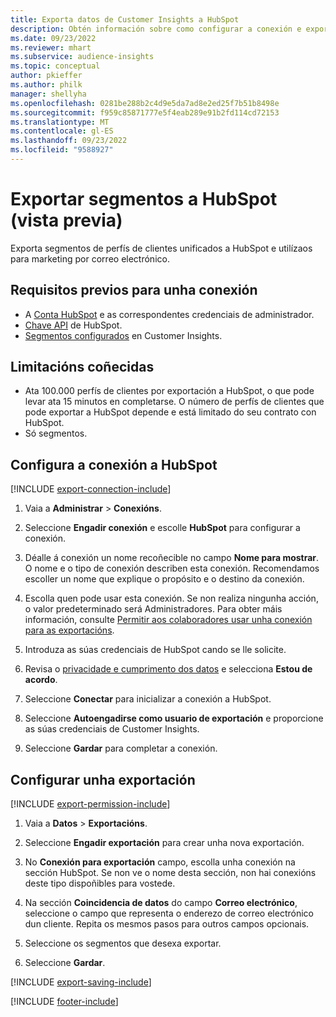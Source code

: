 ```yaml
---
title: Exporta datos de Customer Insights a HubSpot
description: Obtén información sobre como configurar a conexión e exportar a HubSpot.
ms.date: 09/23/2022
ms.reviewer: mhart
ms.subservice: audience-insights
ms.topic: conceptual
author: pkieffer
ms.author: philk
manager: shellyha
ms.openlocfilehash: 0281be288b2c4d9e5da7ad8e2ed25f7b51b8498e
ms.sourcegitcommit: f959c85871777e5f4eab289e91b2fd114cd72153
ms.translationtype: MT
ms.contentlocale: gl-ES
ms.lasthandoff: 09/23/2022
ms.locfileid: "9588927"
---
```

# <a name="export-segments-to-hubspot-preview"></a>Exportar segmentos a HubSpot (vista previa)

Exporta segmentos de perfís de clientes unificados a HubSpot e utilízaos para marketing por correo electrónico.

## <a name="prerequisites-for-a-connection"></a>Requisitos previos para unha conexión

- A [Conta HubSpot](https://www.hubspot.com/) e as correspondentes credenciais de administrador.
- [Chave API](https://knowledge.hubspot.com/Integrations/How-do-I-get-my-HubSpot-API-key) de HubSpot.
- [Segmentos configurados](segments.md) en Customer Insights.

## <a name="known-limitations"></a>Limitacións coñecidas

- Ata 100.000 perfís de clientes por exportación a HubSpot, o que pode levar ata 15 minutos en completarse. O número de perfís de clientes que pode exportar a HubSpot depende e está limitado do seu contrato con HubSpot.
- Só segmentos.

## <a name="set-up-connection-to-hubspot"></a>Configura a conexión a HubSpot

[!INCLUDE [export-connection-include](includes/export-connection-admn.md)]

1. Vaia a **Administrar** > **Conexións**.

1. Seleccione **Engadir conexión** e escolle **HubSpot** para configurar a conexión.

1. Déalle á conexión un nome recoñecible no campo **Nome para mostrar**. O nome e o tipo de conexión describen esta conexión. Recomendamos escoller un nome que explique o propósito e o destino da conexión.

1. Escolla quen pode usar esta conexión. Se non realiza ningunha acción, o valor predeterminado será Administradores. Para obter máis información, consulte [Permitir aos colaboradores usar unha conexión para as exportacións](connections.md#allow-contributors-to-use-a-connection-for-exports).

1. Introduza as súas credenciais de HubSpot cando se lle solicite.

1. Revisa o [privacidade e cumprimento dos datos](connections.md#data-privacy-and-compliance) e selecciona **Estou de acordo**.

1. Seleccione **Conectar** para inicializar a conexión a HubSpot.

1. Seleccione **Autoengadirse como usuario de exportación** e proporcione as súas credenciais de Customer Insights.

1. Seleccione **Gardar** para completar a conexión.

## <a name="configure-an-export"></a>Configurar unha exportación

[!INCLUDE [export-permission-include](includes/export-permission.md)]

1. Vaia a **Datos** > **Exportacións**.

1. Seleccione **Engadir exportación** para crear unha nova exportación.

1. No **Conexión para exportación** campo, escolla unha conexión na sección HubSpot. Se non ve o nome desta sección, non hai conexións deste tipo dispoñibles para vostede.

1. Na sección **Coincidencia de datos** do campo **Correo electrónico**, seleccione o campo que representa o enderezo de correo electrónico dun cliente. Repita os mesmos pasos para outros campos opcionais.

1. Seleccione os segmentos que desexa exportar.

1. Seleccione **Gardar**.

[!INCLUDE [export-saving-include](includes/export-saving.md)]

[!INCLUDE [footer-include](includes/footer-banner.md)]
